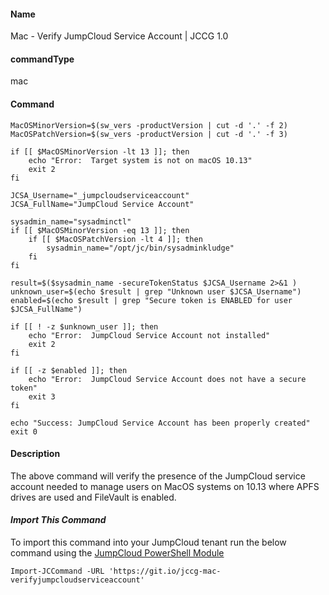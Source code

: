 #### Name

Mac - Verify JumpCloud Service Account | JCCG 1.0

#### commandType

mac

#### Command

```
MacOSMinorVersion=$(sw_vers -productVersion | cut -d '.' -f 2)
MacOSPatchVersion=$(sw_vers -productVersion | cut -d '.' -f 3)

if [[ $MacOSMinorVersion -lt 13 ]]; then
    echo "Error:  Target system is not on macOS 10.13"
    exit 2
fi

JCSA_Username="_jumpcloudserviceaccount"
JCSA_FullName="JumpCloud Service Account"

sysadmin_name="sysadminctl"
if [[ $MacOSMinorVersion -eq 13 ]]; then
    if [[ $MacOSPatchVersion -lt 4 ]]; then
        sysadmin_name="/opt/jc/bin/sysadminkludge"
    fi
fi

result=$($sysadmin_name -secureTokenStatus $JCSA_Username 2>&1 )
unknown_user=$(echo $result | grep "Unknown user $JCSA_Username")
enabled=$(echo $result | grep "Secure token is ENABLED for user $JCSA_FullName")

if [[ ! -z $unknown_user ]]; then
    echo "Error:  JumpCloud Service Account not installed"
    exit 2
fi

if [[ -z $enabled ]]; then
    echo "Error:  JumpCloud Service Account does not have a secure token"
    exit 3
fi

echo "Success: JumpCloud Service Account has been properly created"
exit 0

```

#### Description

The above command will verify the presence of the JumpCloud service account needed to manage users on MacOS systems on 10.13 where APFS drives are used and FileVault is enabled. 

#### *Import This Command*

To import this command into your JumpCloud tenant run the below command using the [JumpCloud PowerShell Module](https://github.com/TheJumpCloud/support/wiki/Installing-the-JumpCloud-PowerShell-Module)

```
Import-JCCommand -URL 'https://git.io/jccg-mac-verifyjumpcloudserviceaccount'
```
